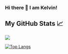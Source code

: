 
### Hi there 👋 I am Kelvin!



## My GitHub Stats &#x1f4c8;

<a href="https://github.com/kelvinninja1/kelvinninja1">
  <img align="center" src="https://github-readme-stats.vercel.app/api?username=kelvinninja1&hide=html&count_private=true&show_icons=true&include_all_commits=false&title_color=ffffff&text_color=c9cacc&icon_color=2bbc8a&bg_color=1d1f21" />
  
  [![Top Langs](https://github-readme-stats.vercel.app/api/top-langs/?username=kelvinninja1&langs_count=6)](https://github.com/kelvinninja1/kelvinninja1)
</a>

